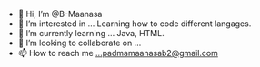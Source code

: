 - 👋 Hi, I’m @B-Maanasa
- 👀 I’m interested in ...  Learning how to code different langages.
- 🌱 I’m currently learning ... Java, HTML.
- 💞️ I’m looking to collaborate on ...
- 📫 How to reach me ...padmamaanasab2@gmail.com 

<!---
B-Maanasa/B-Maanasa is a ✨ special ✨ repository because its `README.md` (this file) appears on your GitHub profile.
You can click the Preview link to take a look at your changes.
--->
